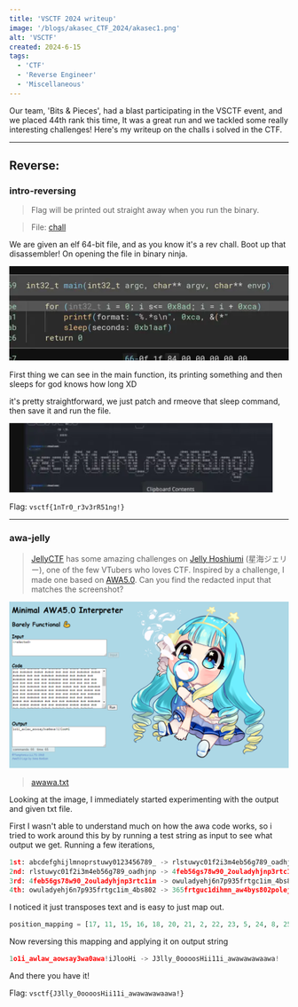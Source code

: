 ```yaml
---
title: 'VSCTF 2024 writeup'
image: '/blogs/akasec_CTF_2024/akasec1.png'
alt: 'VSCTF'
created: 2024-6-15
tags:
  - 'CTF'
  - 'Reverse Engineer'
  - 'Miscellaneous'
---
```


Our team, 'Bits & Pieces', had a blast participating in the VSCTF event, and we placed 44th rank this time, It was a great run and we tackled some really interesting challenges! Here's my writeup on the challs i solved in the CTF.

---

## Reverse:

### intro-reversing

> Flag will be printed out straight away when you run the binary.

> File: [chall](https://github.com/AkaniX3/Blog-page/blob/main/urara/blogs/vs_CTF_2024/chall)

We are given an elf 64-bit file, and as you know it's a rev chall. Boot up that disassembler! On opening the file in binary ninja.

![image](https://github.com/AkaniX3/Blog-page/blob/main/urara/assets/vsctf2024/vs1.webp)

First thing we can see in the main function, its printing something and then sleeps for god knows how long XD

it's pretty straightforward, we just patch and rmeove that sleep command, then save it and run the file.

![image](https://github.com/AkaniX3/Blog-page/blob/main/urara/assets/vsctf2024/vs2.webp)

Flag: `vsctf{1nTr0_r3v3rR51ng!}`

---

### awa-jelly

> [JellyCTF](https://jellyc.tf/) has some amazing challenges on [Jelly Hoshiumi](https://x.com/jellyhoshiumi) (星海ジェリー), one of the few VTubers who loves CTF. Inspired by a challenge, I made one based on [AWA5.0](https://github.com/TempTempai/AWA5.0). Can you find the redacted input that matches the screenshot?

![image](https://github.com/AkaniX3/Blog-page/blob/main/urara/blogs/vs_CTF_2024/vs3.png)

> [awawa.txt](https://github.com/AkaniX3/Blog-page/blob/main/urara/blogs/vs_CTF_2024/awawa.txt)

Looking at the image, I immediately started experimenting with the output and given txt file.

First I wasn't able to understand much on how the awa code works, so i tried to work around this by by running a test string as input to see what output we get. Running a few iterations,

```py
1st: abcdefghijlmnoprstuwy0123456789_ -> rlstuwyc01f2i3m4eb56g789_oadhjnp
2nd: rlstuwyc01f2i3m4eb56g789_oadhjnp -> 4feb56gs78w90_2ouladyhjnp3rtc1im
3rd: 4feb56gs78w90_2ouladyhjnp3rtc1im -> owuladyehj6n7p935frtgc1im_4bs802
4th: owuladyehj6n7p935frtgc1im_4bs802 -> 365frtguc1dihmn_aw4bys802polej79
```

I noticed it just transposes text and is easy to just map out.

```py
position_mapping = [17, 11, 15, 16, 18, 20, 21, 2, 22, 23, 5, 24, 8, 25, 12, 26, 4, 1, 27, 28, 6, 29, 30, 31, 32, 13, 0, 3, 7, 9, 14, 19]
```

Now reversing this mapping and applying it on output string

```py
1o1i_awlaw_aowsay3wa0awa!iJlooHi -> J3lly_0oooosHii11i_awawawawaawa!
```

And there you have it!

Flag: `vsctf{J3lly_0oooosHii11i_awawawawaawa!}`

